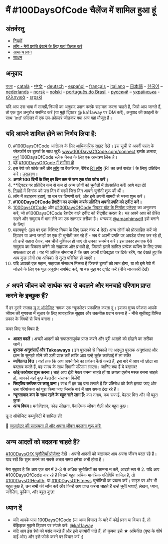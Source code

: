 # मैं #100DaysOfCode चैलेंज में शामिल हुआ हूं

## अंतर्वस्तु

* [नियमों](rules.md)
* [लॉग - मेरी प्रगति देखने के लिए यहां क्लिक करें](log.md)
* [सामान्य प्रश्न](FAQ.md)
* [साधन](resources.md)

## अनुवाद

[বাংলা](intl/bn/README.md) - [català](intl/ca/README.md) - [中文](intl/ch/README.md) - [deutsch](intl/de/README.md) - [español](intl/es/README.md) – [français](intl/fr/FAQ-fr.md) – [italiano](intl/it/README.md) – [日本語](intl/ja/README.md) - [한국어](intl/ko/README-ko.md) – [nederlands](intl/nl/README.md) – [norsk](intl/no/README.md) –  [polski](intl/pl/README.md) - [português do Brasil](intl/pt-br/LEIAME.md) - [русский](intl/ru/README-ru.md) – [українська](intl/ua/README-ua.md) - [ελληνικά](intl/el/README.md) - [srpski](intl/sr/README-sr.md)

यदि आप उस भाषा में सामग्री/नियमों का अनुवाद प्रदान करके सहायता करना चाहते हैं, जिसे आप जानते हैं, तो एक पुल अनुरोध सबमिट करें (या मुझे ट्विटर @ ka11away पर DM करें), अनुवाद की फ़ाइलों के साथ 'intl' फ़ोल्डर में एक उप-फ़ोल्डर जोड़कर क्या आप वहां मौजूद हैं।

## यदि आपने शामिल होने का निर्णय लिया है:
0. #100DaysOfCode आंदोलन के लिए [आधिकारिक साइट](http://100daysofcode.com/) देखें। इस सूची से अपनी पसंद के प्लेटफॉर्म पर दूसरों के साथ जुड़ें: www.100DaysOfCode.com/connect इसके अलावा, [यहां](https://www.100daysofcode.com/slack) 100DaysOfCode स्लैक चैनल के लिए एक आमंत्रण लिंक है।
1. पढ़ें [#100DaysOfCode में शामिल हों](https://medium.freecodecamp.com/join-the-100daysofcode-556ddb4579e4)
2. इस रेपो को फोर्क करें और [लॉग](log.md) या वैकल्पिक, रैपिड [R1 लॉग](r1-log.md) (R1 का अर्थ राउंड 1 के लिए) प्रतिदिन करें। [उदाहरण](https://github.com/Kallaway/100-days-kallaway-log)।
3. **अगले 100 दिनों के लिए हर दिन कम से कम एक घंटा कोड करें।**
4. **ट्विटर पर प्रतिदिन कम से कम दो अन्य लोगों को चुनौती में प्रोत्साहित करें! आगे बढ़ा दो!
5. [नियमों](rules.md) में दिनांक को उस दिन में बदलें जिस दिन आपने चुनौती शुरू की थी।
6. लॉग में उदाहरण हटाएं, या उन पर टिप्पणी करें, और इसे अपनी सामग्री से भरना शुरू करें।
7. **#100DaysOfCode हैशटैग का उपयोग करके प्रतिदिन अपनी प्रगति को ट्वीट करें।**
8. [100DaysOfCode](https://twitter.com/_100DaysOfCode) और [#100DaysOfCode ट्विटर बॉट के निर्माता एलेक्स](https://twitter.com/ka11away) का अनुसरण करें, जो #100DaysOfCode हैशटैग वाले ट्वीट को रीट्वीट करता है। यह अपने आप को प्रेरित रखने और समुदाय में भाग लेने का एक शानदार तरीका है। धन्यवाद [@amanhimself](https://twitter.com/amanhimself) इसे बनाने के लिए!
9. महत्वपूर्ण: (इस पर एक विशिष्ट नियम के लिए ऊपर नंबर 4 देखें) अन्य लोगों को प्रोत्साहित करें जो ट्विटर या अन्य जगहों पर एक ही चुनौती कर रहे हैं - जब वे अपनी प्रगति पर अपडेट पोस्ट कर रहे हों, तो उन्हें सहारा देकर, जब चीजें मुश्किल हो जाएं तो उनका समर्थन करें। इस प्रकार हम एक ऐसे समुदाय का विकास करेंगे जो सहायक और प्रभावी हो, जिससे इसमें शामिल प्रत्येक व्यक्ति के लिए उच्च सफलता दर हो। यह भी अधिक संभावना है कि आप अपनी प्रतिबद्धता पर टिके रहेंगे, यह देखते हुए कि आप कुछ लोगों (या अधिक) से तुरंत परिचित हो जाएंगे।
10. यदि आपको एक महान, सहायक संसाधन मिलता है जिससे दूसरों को लाभ होगा, या तो इसे रेपो में जोड़ने के लिए एक पुल अनुरोध सबमिट करें, या बस मुझ पर ट्वीट करें (नीचे जानकारी देखें)

## ⚡ अपने जीवन को सार्थक रूप से बदलने और मनचाहे परिणाम प्राप्त करने के इच्छुक हैं?
मैं हर दूसरे सप्ताह [डू द ऑपोजिट](https://dotheopposite.substack.com/) नामक एक न्यूजलेटर प्रकाशित करता हूं। इसका मुख्य फोकस आपके जीवन की गुणवत्ता में सुधार के लिए व्यावहारिक सुझाव और तकनीक प्रदान करना है - नीचे सूचीबद्ध विभिन्न प्रकार के विषयों से चित्र बनाना।

कवर किए गए विषय हैं:
+ **आदत बदलें।** अच्छी आदतों को सफलतापूर्वक प्राप्त करने और बुरी आदतों को छोड़ने का तरीका जानें।
+ **पुस्तक अनुशंसाएँ और Takeaways।** इन पुस्तकों से निकाले गए अद्भुत पुस्तक अनुशंसाएं और ज्ञान के सुनहरे सोने की डली प्राप्त करें ताकि आप उन्हें तुरंत कार्रवाई में ला सकें!
+ **व्यक्तिगत वित्त।** यहां तक ​​कि आप अपने पैसे का प्रबंधन कैसे करते हैं, इस बारे में आप जो छोटा सा बदलाव करते हैं, वह समय के साथ दिमागी परिणाम लाएगा। जानिए क्या हैं ये बदलाव!
+ **कोई कारोबार शुरू करना।** चाहे आप इंडी मेकर बनना चाहते हों या अगला एलोन मस्क बनना चाहते हों, आपको यहां कुछ बेहतरीन संसाधन मिलेंगे!
+ **क्रिएटिव ब्लॉक्स पर काबू पाना।** साथ में हम यह पता लगाते हैं कि प्रतिरोध को कैसे हराया जाए और उस परियोजना को पूरा किया जाए जिसके बारे में आप सपना देख रहे हैं।
+ **न्यूनतावाद कम के साथ रहने के बहुत सारे लाभ हैं:** कम तनाव, कम सफाई, बेहतर वित्त और भी बहुत कुछ!
+ **अन्य विषय।** मनोविज्ञान, कोड सीखना, वैकल्पिक जीवन शैली और बहुत कुछ।

डू द ऑपोजिट कम्युनिटी में शामिल हों!

💌 [न्यूज़लेटर की सदस्यता लें और अपना जीवन बदलना शुरू करें!](https://dotheopposite.substack.com/)

## अन्य आदतों को बदलना चाहते हैं?
[#100DaysOfX चुनौतियाँ प्रोजेक्ट](http://100daysofx.com/) देखें। अपनी आदतों को बदलकर आप अपना जीवन बदल रहे हैं। याद रखें कि शुरू करने का सबसे अच्छा समय हमेशा अभी होता है।

मेरा सुझाव है कि आप एक बार में 2-3 से अधिक चुनौतियों का सामना न करें, आदर्श रूप से 2. यदि आप #100DaysOfCode कर रहे हैं जिसमें बहुत अधिक मानसिक गतिविधि शामिल है, तो [#100DaysOfHealth](http://100daysofx.com/where-x-is/health/), या [#100DaysOfFitness](http://100daysofx.com/challenges/) चुनौतियों का प्रयास करें। साइट पर और भी बहुत कुछ है, उन सभी की जाँच करें और जिन्हें आप प्राप्त करना चाहते हैं उन्हें चुनें! भाषाएँ, लेखन, ध्यान, जर्नलिंग, कुकिंग, और बहुत कुछ!

## ध्यान दें
+ यदि आपके पास 100DaysOfCode (या अन्य विचार) के बारे में कोई प्रश्न या विचार हैं, तो बेझिझक मुझसे ट्विटर पर संपर्क करें: [@ka11away](https://twitter.com/ka11away)
+ यदि आप इस रेपो को पसंद करते हैं और इसे उपयोगी पाते हैं, तो कृपया इसे ★ अभिनीत (पृष्ठ के शीर्ष दाईं ओर) और इसे फोर्क करने पर विचार करें :)
